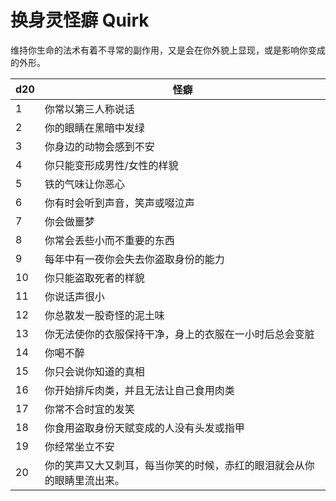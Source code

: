 # 换身灵怪癖 Quirk

维持你生命的法术有着不寻常的副作用，又是会在你外貌上显现，或是影响你变成的外形。

<table>
<thead>
<tr class="header">
<th>d20</th>
<th>怪癖</th>
</tr>
</thead>
<tbody>
<tr class="odd">
<td>1</td>
<td>你常以第三人称说话</td>
</tr>
<tr class="even">
<td>2</td>
<td>你的眼睛在黑暗中发绿</td>
</tr>
<tr class="odd">
<td>3</td>
<td>你身边的动物会感到不安</td>
</tr>
<tr class="even">
<td>4</td>
<td>你只能变形成男性/女性的样貌</td>
</tr>
<tr class="odd">
<td>5</td>
<td>铁的气味让你恶心</td>
</tr>
<tr class="even">
<td>6</td>
<td>你有时会听到声音，笑声或啜泣声</td>
</tr>
<tr class="odd">
<td>7</td>
<td>你会做噩梦</td>
</tr>
<tr class="even">
<td>8</td>
<td>你常会丢些小而不重要的东西</td>
</tr>
<tr class="odd">
<td>9</td>
<td>每年中有一夜你会失去你盗取身份的能力</td>
</tr>
<tr class="even">
<td>10</td>
<td>你只能盗取死者的样貌</td>
</tr>
<tr class="odd">
<td>11</td>
<td>你说话声很小</td>
</tr>
<tr class="even">
<td>12</td>
<td>你总散发一股奇怪的泥土味</td>
</tr>
<tr class="odd">
<td>13</td>
<td>你无法使你的衣服保持干净，身上的衣服在一小时后总会变脏</td>
</tr>
<tr class="even">
<td>14</td>
<td>你喝不醉</td>
</tr>
<tr class="odd">
<td>15</td>
<td>你只会说你知道的真相</td>
</tr>
<tr class="even">
<td>16</td>
<td>你开始排斥肉类，并且无法让自己食用肉类</td>
</tr>
<tr class="odd">
<td>17</td>
<td>你常不合时宜的发笑</td>
</tr>
<tr class="even">
<td>18</td>
<td>你食用盗取身份天赋变成的人没有头发或指甲</td>
</tr>
<tr class="odd">
<td>19</td>
<td>你经常坐立不安</td>
</tr>
<tr class="even">
<td>20</td>
<td>你的笑声又大又刺耳，每当你笑的时候，赤红的眼泪就会从你的眼睛里流出来。</td>
</tr>
</tbody>
</table>
